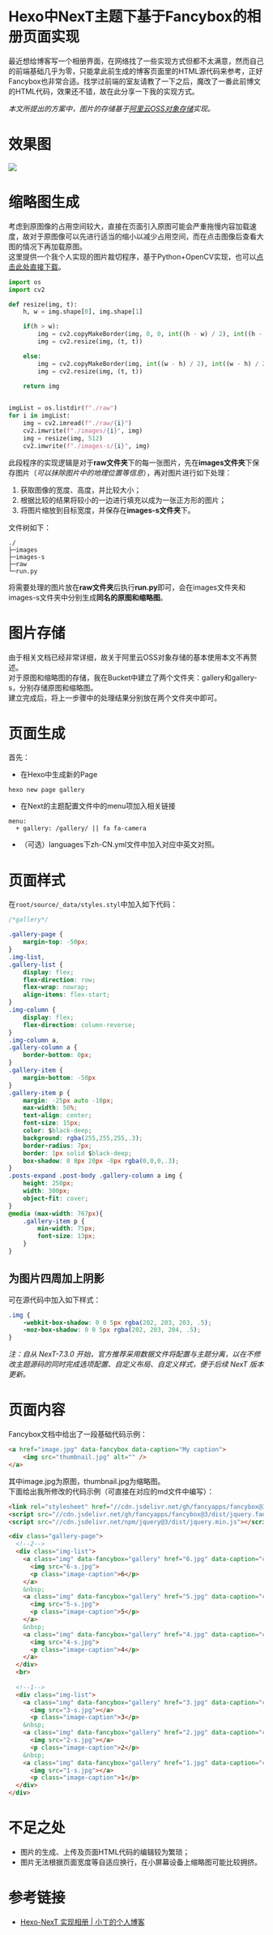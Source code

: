 # Hexo中NexT主题下基于Fancybox的相册页面实现

最近想给博客写一个相册界面，在网络找了一些实现方式但都不太满意，然而自己的前端基础几乎为零，只能拿此前生成的博客页面里的HTML源代码来参考，正好Fancybox也非常合适。找学过前端的室友请教了一下之后，魔改了一番此前博文的HTML代码，效果还不错，故在此分享一下我的实现方式。
<!--more-->  
*本文所提出的方案中，图片的存储基于[阿里云OSS对象存储](https://oss.console.aliyun.com/)实现。*
# 效果图
![](https://hexo-img-meurice.oss-cn-beijing.aliyuncs.com/Hexo%E7%9B%B8%E5%86%8C%E9%A1%B5%E9%9D%A2/GIF.gif)
# 缩略图生成
考虑到原图像的占用空间较大，直接在页面引入原图可能会严重拖慢内容加载速度，故对于原图像可以先进行适当的缩小以减少占用空间，而在点击图像后查看大图的情况下再加载原图。  
这里提供一个我个人实现的图片裁切程序，基于Python+OpenCV实现，也可以[点击此处直接下载](https://hexo-img-meurice.oss-cn-beijing.aliyuncs.com/Hexo%E7%9B%B8%E5%86%8C%E9%A1%B5%E9%9D%A2/run.py)。  
```Python
import os
import cv2

def resize(img, t):
    h, w = img.shape[0], img.shape[1]

    if(h > w):
        img = cv2.copyMakeBorder(img, 0, 0, int((h - w) / 2), int((h - w) / 2), cv2.BORDER_CONSTANT, value=[255, 255, 255])
        img = cv2.resize(img, (t, t))

    else:
        img = cv2.copyMakeBorder(img, int((w - h) / 2), int((w - h) / 2), 0, 0, cv2.BORDER_CONSTANT, value=[255, 255, 255])
        img = cv2.resize(img, (t, t))
    
    return img


imgList = os.listdir(f"./raw")
for i in imgList:
    img = cv2.imread(f"./raw/{i}")
    cv2.imwrite(f"./images/{i}", img)
    img = resize(img, 512)
    cv2.imwrite(f"./images-s/{i}", img)
```
此段程序的实现逻辑是对于**raw文件夹**下的每一张图片，先在**images文件夹**下保存图片（*可以抹除图片中的地理位置等信息*），再对图片进行如下处理：
1. 获取图像的宽度、高度，并比较大小；
2. 根据比较的结果将较小的一边进行填充以成为一张正方形的图片；
3. 将图片缩放到目标宽度，并保存在**images-s文件夹**下。  

文件树如下：
```
./
├─images
├─images-s
├─raw
└─run.py
```
将需要处理的图片放在**raw文件夹**后执行**run.py**即可，会在images文件夹和images-s文件夹中分别生成**同名的原图和缩略图**。

# 图片存储
由于相关文档已经非常详细，故关于阿里云OSS对象存储的基本使用本文不再赘述。  
对于原图和缩略图的存储，我在Bucket中建立了两个文件夹：gallery和gallery-s，分别存储原图和缩略图。  
建立完成后，将上一步骤中的处理结果分别放在两个文件夹中即可。

# 页面生成
首先：
- 在Hexo中生成新的Page
```
hexo new page gallery
```
- 在Next的主题配置文件中的menu项加入相关链接
```
menu: 
  + gallery: /gallery/ || fa fa-camera
```
- （可选）languages下zh-CN.yml文件中加入对应中英文对照。

# 页面样式
在```root/source/_data/styles.styl```中加入如下代码：
```CSS
/*gallery*/

.gallery-page {
	margin-top: -50px;
}
.img-list,
.gallery-list {
	display: flex;
	flex-direction: row;
	flex-wrap: nowrap;
	align-items: flex-start;
}
.img-column {
	display: flex;
	flex-direction: column-reverse;
}
.img-column a,
.gallery-column a {
	border-bottom: 0px;
}
.gallery-item {
	margin-bottom: -50px
}
.gallery-item p {
	margin: -25px auto -10px;
	max-width: 50%;
	text-align: center;
	font-size: 15px;
	color: $black-deep;
	background: rgba(255,255,255,.3);
	border-radius: 7px;
	border: 1px solid $black-deep;
	box-shadow: 0 8px 20px -8px rgba(0,0,0,.3);
}
.posts-expand .post-body .gallery-column a img {
	height: 250px;
	width: 300px;
	object-fit: cover;
}
@media (max-width: 767px){
	.gallery-item p {
		min-width: 75px;
		font-size: 13px;
	}
}
```

## 为图片四周加上阴影
可在源代码中加入如下样式：
```CSS
.img {
    -webkit-box-shadow: 0 0 5px rgba(202, 203, 203, .5);
    -moz-box-shadow: 0 0 5px rgba(202, 203, 204, .5);
}
```
*注：自从 NexT-7.3.0 开始，官方推荐采用数据文件将配置与主题分离，以在不修改主题源码的同时完成选项配置、自定义布局、自定义样式，便于后续 NexT 版本更新。*

# 页面内容
Fancybox文档中给出了一段基础代码示例：
```HTML
<a href="image.jpg" data-fancybox data-caption="My caption">
	<img src="thumbnail.jpg" alt="" />
</a>
```
其中image.jpg为原图，thumbnail.jpg为缩略图。  
下面给出我所修改的代码示例（可直接在对应的md文件中编写）：
```HTML
<link rel="stylesheet" href="//cdn.jsdelivr.net/gh/fancyapps/fancybox@3/dist/jquery.fancybox.min.css">
<script src="//cdn.jsdelivr.net/gh/fancyapps/fancybox@3/dist/jquery.fancybox.min.js"></script>
<script src="//cdn.jsdelivr.net/npm/jquery@3/dist/jquery.min.js"></script>

<div class="gallery-page">
  <!--2-->
  <div class="img-list">
    <a class="img" data-fancybox="gallery" href="6.jpg" data-caption="caption 6">
      <img src="6-s.jpg">
      <p class="image-caption">6</p>
    </a>
  	&nbsp;
    <a class="img" data-fancybox="gallery" href="5.jpg" data-caption="caption 5">
      <img src="5-s.jpg">
      <p class="image-caption">5</p>
    </a>
  	&nbsp;
    <a class="img" data-fancybox="gallery" href="4.jpg" data-caption="caption 4">
      <img src="4-s.jpg">
      <p class="image-caption">4</p>
    </a>
  </div>
  <br>
  
  <!--1-->
  <div class="img-list">
    <a class="img" data-fancybox="gallery" href="3.jpg" data-caption="caption 3">
      <img src="3-s.jpg"></a>
      <p class="image-caption">3</p>
  	&nbsp;
  	<a class="img" data-fancybox="gallery" href="2.jpg" data-caption="caption 2">
      <img src="2-s.jpg"></a>
      <p class="image-caption">2</p>
  	&nbsp;
  	<a class="img" data-fancybox="gallery" href="1.jpg" data-caption="caption 1">
      <img src="1-s.jpg"></a>
      <p class="image-caption">1</p>
  </div>
</div>
```
# 不足之处
- 图片的生成、上传及页面HTML代码的编辑较为繁琐；
- 图片无法根据页面宽度等自适应换行，在小屏幕设备上缩略图可能比较拥挤。

# 参考链接
- [Hexo-NexT 实现相册 | 小丁的个人博客](https://tding.top/archives/607c3b85.html)
